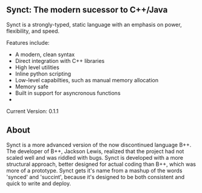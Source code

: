 Synct: The modern sucessor to C++/Java
-------

Synct is a strongly-typed, static language with an emphasis on power, flexibility, and speed.

Features include:
- A modern, clean syntax
- Direct integration with C++ libraries
- High level utilities
- Inline python scripting
- Low-level capabilties, such as manual memory allocation
- Memory safe
- Built in support for asyncronous functions
- 

Current Version:
0.1.1

About
--------

Synct is a more advanced version of the now discontinued language B++. The developer of B++, Jackson Lewis, realized that the project had not scaled well and was riddled with bugs. Synct is developed with a more structural approach, better designed for actual coding than B++, which was more of a prototype. Synct gets it's name from a mashup of the words 'synced' and 'succint', because it's designed to be both consistent and quick to write and deploy.


